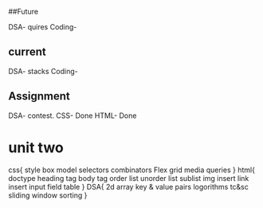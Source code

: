 ##Future

DSA- quires
Coding- 
## current 

DSA- stacks
Coding- 

## Assignment

DSA- contest.
CSS- Done
HTML- Done
 


# unit two

css{
	style box model
	selectors
	combinators
	Flex
	grid
	media queries
}
html{
	doctype
	heading tag
	body tag
	order list 
	unorder list
	sublist
	img insert
	link insert
	input field
	table
}
DSA{
    2d array
    key & value pairs
    logorithms
    tc&sc
    sliding window
    sorting
}
              

              
